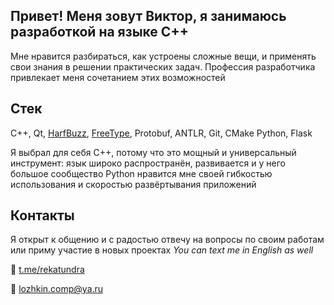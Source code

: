 ## Привет! Меня зовут Виктор, я занимаюсь разработкой на языке C++
Мне нравится разбираться, как устроены сложные вещи, и применять свои знания в решении практических задач. Профессия разработчика привлекает меня сочетанием этих возможностей

## Стек 
C++, Qt, [HarfBuzz](https://harfbuzz.github.io/), [FreeType](https://freetype.org/), Protobuf, ANTLR, Git, CMake
Python, Flask

Я выбрал для себя C++, потому что это мощный и универсальный инструмент: язык широко распространён, развивается и у него большое сообщество
Python нравится мне своей гибкостью использования и скоростью развёртывания приложений

## Контакты
Я открыт к общению и с радостью отвечу на вопросы по своим работам или приму участие в новых проектах
*You can text me in English as well*

💬 [t.me/rekatundra](https://t.me/rekatundra)

📧  lozhkin.comp@ya.ru
